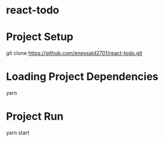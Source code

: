 # react-todo
# Project Setup
git clone https://github.com/enessaid2701/react-todo.git
# Loading Project Dependencies
yarn
# Project Run
yarn start

